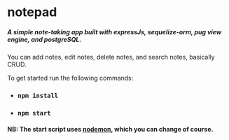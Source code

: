 # notepad
##### A simple note-taking app built with expressJs, sequelize-orm, pug view engine, and postgreSQL.

You can add notes, edit notes, delete notes, and search notes, basically CRUD.

To get started run the following commands: 
- ### `npm install`

- ### `npm start`

#### NB: The start script uses [nodemon](https://www.nodemon.io), which you can change of course.
